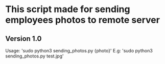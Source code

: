 # This script made for sending employees photos to remote server

## Version 1.0
Usage: 'sudo python3 sending_photos.py {photo}'
E.g: 'sudo python3 sending_photos.py test.jpg'
